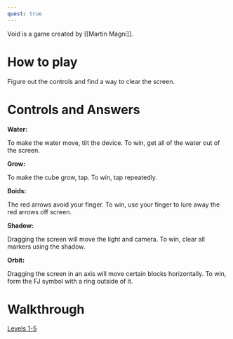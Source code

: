 ```yaml
---
quest: true
---
```

Void is a game created by [[Martin Magni]].

# How to play

Figure out the controls and find a way to clear the screen.

# Controls and Answers

**Water:**

To make the water move, tilt the device. To win, get all of the water out of the screen.

**Grow:**

To make the cube grow, tap. To win, tap repeatedly.

**Boids:**

The red arrows avoid your finger. To win, use your finger to lure away the red arrows off screen.

**Shadow:**

Dragging the screen will move the light and camera. To win, clear all markers using the shadow.

**Orbit:**

Dragging the screen in an axis will move certain blocks horizontally. To win, form the FJ symbol with a ring outside of it.

# Walkthrough
[Levels 1-5](https://youtu.be/wM0hSsQp2T0)